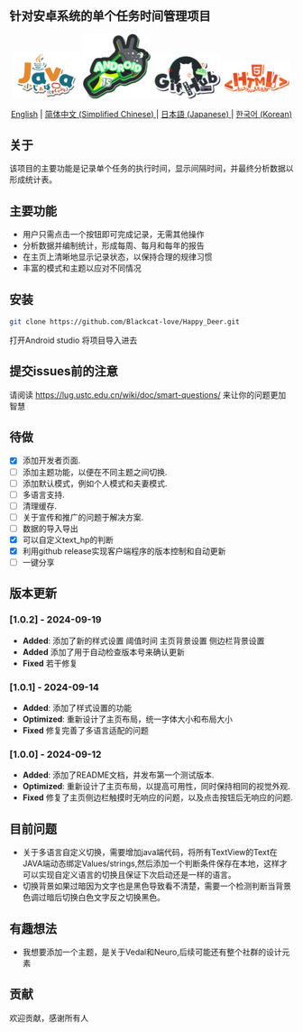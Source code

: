 ## 针对安卓系统的单个任务时间管理项目

<p align="center">
    <img src="docs_assets/Java.png" alt="Java" width="120px"/>
    <img src="docs_assets/Android.png" alt="Android" width="120px">
    <img src="docs_assets/GitHub.png" alt="Github" width="120px">
    <img src="docs_assets/HTML.png" alt="HTML" width="120px">
</p>

<p align="center">
<a href="README.md">English</a> | <a href="README-zh.md"> 简体中文 (Simplified Chinese) </a> | <a href="README-ja.md"> 日本語 (Japanese) </a> | <a href="README-kokr.md"> 한국어 (Korean) </a>
</p>

## 关于
该项目的主要功能是记录单个任务的执行时间，显示间隔时间，并最终分析数据以形成统计表。


## 主要功能

- 用户只需点击一个按钮即可完成记录，无需其他操作
- 分析数据并编制统计，形成每周、每月和每年的报告
- 在主页上清晰地显示记录状态，以保持合理的规律习惯
- 丰富的模式和主题以应对不同情况

## 安装

```bash
git clone https://github.com/Blackcat-love/Happy_Deer.git
```
打开Android studio 将项目导入进去

## 提交issues前的注意

请阅读 https://lug.ustc.edu.cn/wiki/doc/smart-questions/ 来让你的问题更加智慧

## 待做
- [x] 添加开发者页面.
- [ ] 添加主题功能，以便在不同主题之间切换.
- [ ] 添加默认模式，例如个人模式和夫妻模式.
- [ ] 多语言支持.
- [ ] 清理缓存.
- [ ] 关于宣传和推广的问题于解决方案.
- [ ] 数据的导入导出
- [x] 可以自定义text_hp的判断
- [x] 利用github release实现客户端程序的版本控制和自动更新
- [ ] 一键分享

## 版本更新

### [1.0.2] - 2024-09-19
- **Added**: 添加了新的样式设置 阈值时间 主页背景设置 侧边栏背景设置
- **Added** 添加了用于自动检查版本号来确认更新
- **Fixed** 若干修复

### [1.0.1] - 2024-09-14
- **Added**: 添加了样式设置的功能
- **Optimized**: 重新设计了主页布局，统一字体大小和布局大小
- **Fixed** 修复完善了多语言适配的问题

### [1.0.0] - 2024-09-12
- **Added**: 添加了README文档，并发布第一个测试版本.
- **Optimized**: 重新设计了主页布局，以提高可用性，同时保持相同的视觉外观.
- **Fixed** 修复了主页侧边栏触摸时无响应的问题，以及点击按钮后无响应的问题.

## 目前问题
- 关于多语言自定义切换，需要增加java端代码，将所有TextView的Text在JAVA端动态绑定Values/strings,然后添加一个判断条件保存在本地，这样才可以实现自定义语言的切换且保证下次启动还是一样的语言。
- 切换背景如果过暗因为文字也是黑色导致看不清楚，需要一个检测判断当背景色调过暗后切换白色文字反之切换黑色。

## 有趣想法
- 我想要添加一个主题，是关于Vedal和Neuro,后续可能还有整个社群的设计元素

## 贡献
欢迎贡献，感谢所有人
